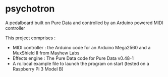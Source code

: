# psychotron
A pedalboard built on Pure Data and controlled by an Arduino powered MIDI controller

This project comprises :
- MIDI controller : the Arduino code for an Arduino Mega2560 and a MuxShield II from Mayhew Labs
- Effects engine : The Pure Data code for Pure Data v0.48-1
- A rc.local example file to launch the program on start (tested on a Raspberry Pi 3 Model B)
